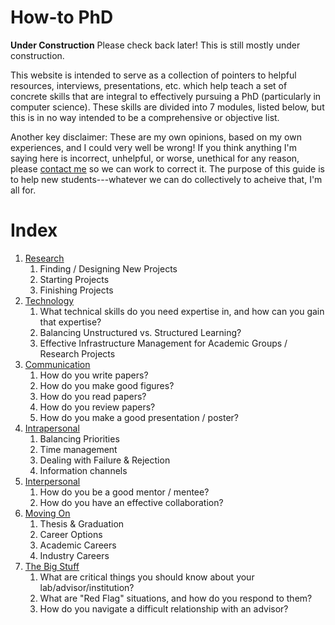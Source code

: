 # How-to PhD
**Under Construction** Please check back later! This is still mostly under construction.

This website is intended to serve as a collection of pointers to helpful resources, interviews, presentations,
etc. which help teach a set of concrete skills that are integral to effectively pursuing a PhD (particularly
in computer science). These skills are divided into 7 modules, listed below, but this is in no way intended to
be a comprehensive or objective list.

Another key disclaimer: These are my own opinions, based on my own experiences, and I could very well be
wrong! If you think anything I'm saying here is incorrect, unhelpful, or worse, unethical for any reason,
please [contact me](contact) so we can work to correct it. The purpose of this guide is to help new
students---whatever we can do collectively to acheive that, I'm all for.

# Index
  1. [Research](skill_modules/research)
       1. Finding / Designing New Projects
       2. Starting Projects
       3. Finishing Projects
  2. [Technology](skill_modules/technology)
       1. What technical skills do you need expertise in, and how can you gain that expertise?
       2. Balancing Unstructured vs. Structured Learning?
       3. Effective Infrastructure Management for Academic Groups / Research Projects
  3. [Communication](skill_modules/communication)
       1. How do you write papers?
       2. How do you make good figures?
       3. How do you read papers?
       4. How do you review papers?
       5. How do you make a good presentation / poster?
  4. [Intrapersonal](skill_modules/intrapersonal)
       1. Balancing Priorities
       2. Time management
       3. Dealing with Failure & Rejection
       3. Information channels
  5. [Interpersonal](skill_modules/interpersonal)
       1. How do you be a good mentor / mentee?
       2. How do you have an effective collaboration?
  6. [Moving On](skill_modules/moving_on)
       1. Thesis & Graduation
       2. Career Options
       3. Academic Careers
       4. Industry Careers
  7. [The Big Stuff](skill_modules/the_big_stuff)
       1. What are critical things you should know about your lab/advisor/institution?
       2. What are "Red Flag" situations, and how do you respond to them?
       3. How do you navigate a difficult relationship with an advisor?
